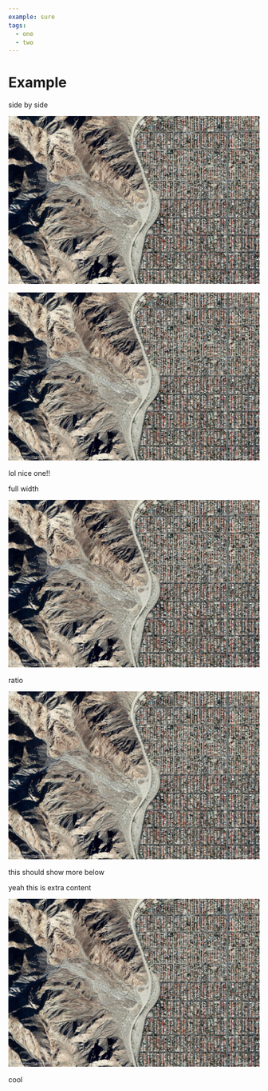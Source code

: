 ```yaml
---
example: sure
tags:
  - one
  - two
---
```


# Example

side by side

![c:2/7 r:66.6](hey.jpg)

![c:7/12 r:66.6](hey.jpg)

<!-- more -->

lol nice one!!

full width

![c:1/-1 r:66.6](hey.jpg)

ratio

![r:25](hey.jpg)

this should show more below

yeah this is extra content

![c:4/-9 r:66.6](hey.jpg)

cool